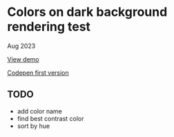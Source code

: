 # Colors on dark background rendering test

Aug 2023


[View demo](https://massimo-cassandro.github.io/area-test/2023-08-colors-on-dark-background-rendering-test/index.html)

[Codepen first version](https://codepen.io/massimo-cassandro/pen/QWwEKoX)

## TODO
* add color name
* find best contrast color
* sort by hue

